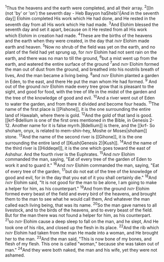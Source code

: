 <sup>1</sup>Thus the heavens and the earth were completed, and all their array.
<sup>2</sup>[[In (not 'by' or 'on') the seventh day - Heb Bayyon haShebi'i|And in the seventh day]] Elohim completed His work which He had done, and He rested in the seventh day from all His work which He had made.
<sup>3</sup>And Elohim blessed the seventh day and set it apart, because on it He rested from all His work which Elohim in creation had made.
<sup>4</sup>These are the births of the heavens and the earth when they were created, in the day that יהוה Elohim made earth and heaven.
<sup>5</sup>Now no shrub of the field was yet on the earth, and no plant of the field had yet sprung up, for יהוה Elohim had not sent rain on the earth, and there was no man to till the ground,
<sup>6</sup>but a mist went up from the earth, and watered the entire surface of the ground
<sup>7</sup>and יהוה  Elohim formed the man out of dust from the ground, and breathed into his nostrils breath of lives, And the man became a living being.
<sup>8</sup>and יהוה Elohim planted a garden in Eden, to the east, and there He put the man whom He had formed.
<sup>9</sup> And out of the ground יהוה Elohim made every tree grow that is pleasant to the sight, and good for food, with the tree of life in the midst of the garden and the tree of the knowledge of good and evil.
<sup>10</sup>And a river went out of Eden to water the garden, and from there it divided and become four heads.
<sup>11</sup>The name of the first place is [[Pishone]], it is the one surrounding the entire land of Hawalah, where there is gold.
<sup>12</sup>And the gold of that land is good. [[krf-Bdellium is one of the first ores mentioned in the Bible, in Genesis 2-12. Another name for it is false myrrh.|Bdellium]] is there, and the [[krf- So shoham, onyx, is related to mem-shin-hey, Moshe or Moses|shoham]] stone.
<sup>13</sup>And the name of the second river is [[Gihone]], it is the one surrounding the entire land of [[Kush(Genesis 2)|Kush]].
<sup>14</sup>And the name of the third river is [[Hiddeqel]], it is the one which goes toward the east of Ashshur. And the fourth river is the Euphrates.
<sup>15</sup>And יהוה Elohim commanded the man, saying, "Eat of every tree of the garden of Eden to work it and to guard it."
<sup>16</sup>And יהוה  Elohim commanded the man, saying, "Eat of every tree of the garden,
<sup>17</sup>but do not eat of the tree of the knowledge of good and evil, for in the day that you eat of it you shall certainly die."
<sup>18</sup>And יהוה Elohim said, "It is not good for the man to be alone, I am going to make a helper for him, as his counterpart."
<sup>19</sup>And from the ground יהוה Elohim formed every beast of the field and every bird of the heavens, and brought them to the man to see what he would call them, And whatever the man called each living being, that was its name.
<sup>20</sup>So the man gave names to all livestock, and to the birds of the heavens, and to every beast of the field. But for the man there was not found a helper for him, as his counterpart.
<sup>21</sup>so יהוה Elohim cause a deep sleep to fall on the man, and he slept, And He took one of his ribs, and closed up the flesh in its place.
<sup>22</sup>And the rib which יהוה Elohim had taken from the man He made into a woman, and He brought her to the man.
<sup>23</sup>And the man said, "This is now bone of my bones, and flesh of my flesh. This one is called "woman," because she was taken out of man."
<sup>24</sup>And they were both naked, the man and his wife, yet they were not ashamed.